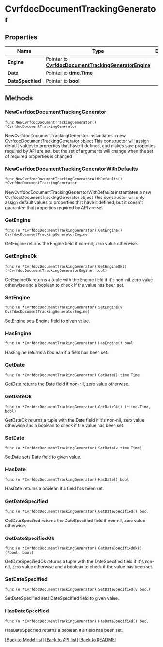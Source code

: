 # CvrfdocDocumentTrackingGenerator

## Properties

Name | Type | Description | Notes
------------ | ------------- | ------------- | -------------
**Engine** | Pointer to [**CvrfdocDocumentTrackingGeneratorEngine**](CvrfdocDocumentTrackingGeneratorEngine.md) |  | [optional] 
**Date** | Pointer to **time.Time** |  | [optional] 
**DateSpecified** | Pointer to **bool** |  | [optional] 

## Methods

### NewCvrfdocDocumentTrackingGenerator

`func NewCvrfdocDocumentTrackingGenerator() *CvrfdocDocumentTrackingGenerator`

NewCvrfdocDocumentTrackingGenerator instantiates a new CvrfdocDocumentTrackingGenerator object
This constructor will assign default values to properties that have it defined,
and makes sure properties required by API are set, but the set of arguments
will change when the set of required properties is changed

### NewCvrfdocDocumentTrackingGeneratorWithDefaults

`func NewCvrfdocDocumentTrackingGeneratorWithDefaults() *CvrfdocDocumentTrackingGenerator`

NewCvrfdocDocumentTrackingGeneratorWithDefaults instantiates a new CvrfdocDocumentTrackingGenerator object
This constructor will only assign default values to properties that have it defined,
but it doesn't guarantee that properties required by API are set

### GetEngine

`func (o *CvrfdocDocumentTrackingGenerator) GetEngine() CvrfdocDocumentTrackingGeneratorEngine`

GetEngine returns the Engine field if non-nil, zero value otherwise.

### GetEngineOk

`func (o *CvrfdocDocumentTrackingGenerator) GetEngineOk() (*CvrfdocDocumentTrackingGeneratorEngine, bool)`

GetEngineOk returns a tuple with the Engine field if it's non-nil, zero value otherwise
and a boolean to check if the value has been set.

### SetEngine

`func (o *CvrfdocDocumentTrackingGenerator) SetEngine(v CvrfdocDocumentTrackingGeneratorEngine)`

SetEngine sets Engine field to given value.

### HasEngine

`func (o *CvrfdocDocumentTrackingGenerator) HasEngine() bool`

HasEngine returns a boolean if a field has been set.

### GetDate

`func (o *CvrfdocDocumentTrackingGenerator) GetDate() time.Time`

GetDate returns the Date field if non-nil, zero value otherwise.

### GetDateOk

`func (o *CvrfdocDocumentTrackingGenerator) GetDateOk() (*time.Time, bool)`

GetDateOk returns a tuple with the Date field if it's non-nil, zero value otherwise
and a boolean to check if the value has been set.

### SetDate

`func (o *CvrfdocDocumentTrackingGenerator) SetDate(v time.Time)`

SetDate sets Date field to given value.

### HasDate

`func (o *CvrfdocDocumentTrackingGenerator) HasDate() bool`

HasDate returns a boolean if a field has been set.

### GetDateSpecified

`func (o *CvrfdocDocumentTrackingGenerator) GetDateSpecified() bool`

GetDateSpecified returns the DateSpecified field if non-nil, zero value otherwise.

### GetDateSpecifiedOk

`func (o *CvrfdocDocumentTrackingGenerator) GetDateSpecifiedOk() (*bool, bool)`

GetDateSpecifiedOk returns a tuple with the DateSpecified field if it's non-nil, zero value otherwise
and a boolean to check if the value has been set.

### SetDateSpecified

`func (o *CvrfdocDocumentTrackingGenerator) SetDateSpecified(v bool)`

SetDateSpecified sets DateSpecified field to given value.

### HasDateSpecified

`func (o *CvrfdocDocumentTrackingGenerator) HasDateSpecified() bool`

HasDateSpecified returns a boolean if a field has been set.


[[Back to Model list]](../README.md#documentation-for-models) [[Back to API list]](../README.md#documentation-for-api-endpoints) [[Back to README]](../README.md)


